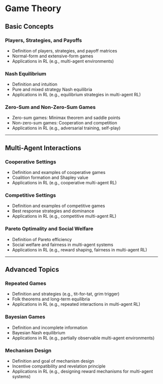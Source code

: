 # Game Theory

## Basic Concepts
### Players, Strategies, and Payoffs
- Definition of players, strategies, and payoff matrices
- Normal-form and extensive-form games
- Applications in RL (e.g., multi-agent environments)

### Nash Equilibrium
- Definition and intuition
- Pure and mixed strategy Nash equilibria
- Applications in RL (e.g., equilibrium strategies in multi-agent RL)

### Zero-Sum and Non-Zero-Sum Games
- Zero-sum games: Minimax theorem and saddle points
- Non-zero-sum games: Cooperation and competition
- Applications in RL (e.g., adversarial training, self-play)

---

## Multi-Agent Interactions
### Cooperative Settings
- Definition and examples of cooperative games
- Coalition formation and Shapley value
- Applications in RL (e.g., cooperative multi-agent RL)

### Competitive Settings
- Definition and examples of competitive games
- Best response strategies and dominance
- Applications in RL (e.g., competitive multi-agent RL)

### Pareto Optimality and Social Welfare
- Definition of Pareto efficiency
- Social welfare and fairness in multi-agent systems
- Applications in RL (e.g., reward shaping, fairness in multi-agent RL)

---

## Advanced Topics
### Repeated Games
- Definition and strategies (e.g., tit-for-tat, grim trigger)
- Folk theorems and long-term equilibria
- Applications in RL (e.g., repeated interactions in multi-agent RL)

### Bayesian Games
- Definition and incomplete information
- Bayesian Nash equilibrium
- Applications in RL (e.g., partially observable multi-agent environments)

### Mechanism Design
- Definition and goal of mechanism design
- Incentive compatibility and revelation principle
- Applications in RL (e.g., designing reward mechanisms for multi-agent systems)